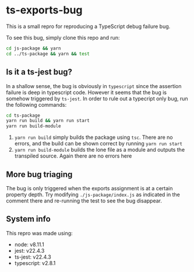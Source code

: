 # ts-exports-bug

This is a small repro for reproducing a TypeScript debug failure bug.

To see this bug, simply clone this repo and run:

```bash
cd js-package && yarn
cd ../ts-package && yarn && test
```

## Is it a ts-jest bug?

In a shallow sense, the bug is obviously in `typescript` since the assertion failure is deep in
typescript code. However it seems that the bug is somehow triggered by `ts-jest`. In order to rule
out a typecript only bug, run the following commands:

```bash
cd ts-package
yarn run build && yarn run start
yarn run build-module
```

1. `yarn run build` simply builds the package using `tsc`. There are no errors, and the build can be
   shown correct by running `yarn run start`
2. `yarn run build-module` builds the lone file as a module and outputs the transpiled source. Again
   there are no errors here

## More bug triaging

The bug is only triggered when the exports assignment is at a certain property depth. Try modifying
`./js-package/index.js` as indicated in the comment there and re-running the test to see the bug
disappear.

## System info

This repro was made using:

- node: v8.11.1
- jest: v22.4.3
- ts-jest: v22.4.3
- typescript: v2.8.1

